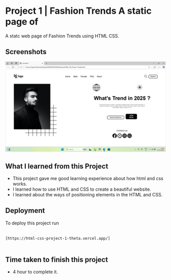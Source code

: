 
# Project 1 | Fashion Trends A static page of 

A statc web page of Fashion Trends using HTML CSS.



## Screenshots

<img  alt="no image" src="./Snapshot.png">


## What I learned from this Project

- This project gave me good learning experience about how html and css works. 
- I learned how to use HTML and CSS to create a beautiful website.
- I learned about the ways of positioning elements in the HTML and CSS.



## Deployment

To deploy this project run

```bash

[https://html-css-project-1-theta.vercel.app/]
 
```

## Time taken to finish this project
- 4 hour to complete it.
